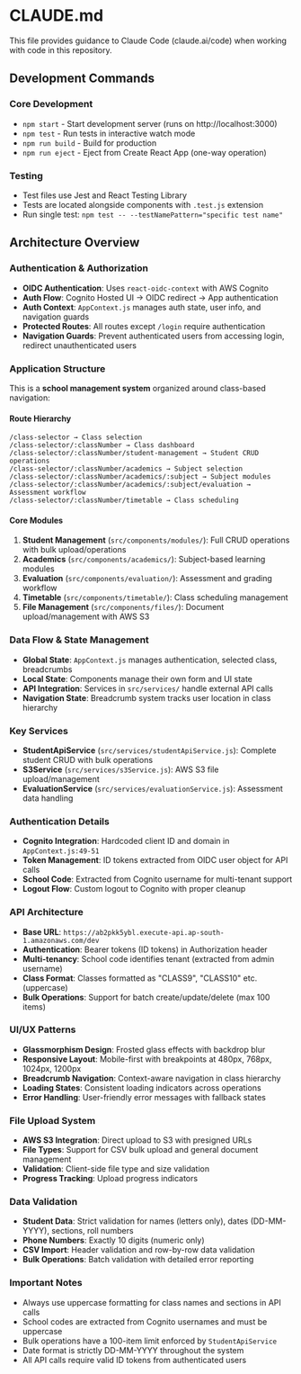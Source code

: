 # CLAUDE.md

This file provides guidance to Claude Code (claude.ai/code) when working with code in this repository.

## Development Commands

### Core Development
- `npm start` - Start development server (runs on http://localhost:3000)
- `npm test` - Run tests in interactive watch mode
- `npm run build` - Build for production
- `npm run eject` - Eject from Create React App (one-way operation)

### Testing
- Test files use Jest and React Testing Library
- Tests are located alongside components with `.test.js` extension
- Run single test: `npm test -- --testNamePattern="specific test name"`

## Architecture Overview

### Authentication & Authorization
- **OIDC Authentication**: Uses `react-oidc-context` with AWS Cognito
- **Auth Flow**: Cognito Hosted UI → OIDC redirect → App authentication
- **Auth Context**: `AppContext.js` manages auth state, user info, and navigation guards
- **Protected Routes**: All routes except `/login` require authentication
- **Navigation Guards**: Prevent authenticated users from accessing login, redirect unauthenticated users

### Application Structure
This is a **school management system** organized around class-based navigation:

#### Route Hierarchy
```
/class-selector → Class selection
/class-selector/:classNumber → Class dashboard
/class-selector/:classNumber/student-management → Student CRUD operations
/class-selector/:classNumber/academics → Subject selection
/class-selector/:classNumber/academics/:subject → Subject modules
/class-selector/:classNumber/academics/:subject/evaluation → Assessment workflow
/class-selector/:classNumber/timetable → Class scheduling
```

#### Core Modules
1. **Student Management** (`src/components/modules/`): Full CRUD operations with bulk upload/operations
2. **Academics** (`src/components/academics/`): Subject-based learning modules
3. **Evaluation** (`src/components/evaluation/`): Assessment and grading workflow
4. **Timetable** (`src/components/timetable/`): Class scheduling management
5. **File Management** (`src/components/files/`): Document upload/management with AWS S3

### Data Flow & State Management
- **Global State**: `AppContext.js` manages authentication, selected class, breadcrumbs
- **Local State**: Components manage their own form and UI state
- **API Integration**: Services in `src/services/` handle external API calls
- **Navigation State**: Breadcrumb system tracks user location in class hierarchy

### Key Services
- **StudentApiService** (`src/services/studentApiService.js`): Complete student CRUD with bulk operations
- **S3Service** (`src/services/s3Service.js`): AWS S3 file upload/management
- **EvaluationService** (`src/services/evaluationService.js`): Assessment data handling

### Authentication Details
- **Cognito Integration**: Hardcoded client ID and domain in `AppContext.js:49-51`
- **Token Management**: ID tokens extracted from OIDC user object for API calls
- **School Code**: Extracted from Cognito username for multi-tenant support
- **Logout Flow**: Custom logout to Cognito with proper cleanup

### API Architecture
- **Base URL**: `https://ab2pkk5ybl.execute-api.ap-south-1.amazonaws.com/dev`
- **Authentication**: Bearer tokens (ID tokens) in Authorization header
- **Multi-tenancy**: School code identifies tenant (extracted from admin username)
- **Class Format**: Classes formatted as "CLASS9", "CLASS10" etc. (uppercase)
- **Bulk Operations**: Support for batch create/update/delete (max 100 items)

### UI/UX Patterns
- **Glassmorphism Design**: Frosted glass effects with backdrop blur
- **Responsive Layout**: Mobile-first with breakpoints at 480px, 768px, 1024px, 1200px
- **Breadcrumb Navigation**: Context-aware navigation in class hierarchy
- **Loading States**: Consistent loading indicators across operations
- **Error Handling**: User-friendly error messages with fallback states

### File Upload System
- **AWS S3 Integration**: Direct upload to S3 with presigned URLs
- **File Types**: Support for CSV bulk upload and general document management
- **Validation**: Client-side file type and size validation
- **Progress Tracking**: Upload progress indicators

### Data Validation
- **Student Data**: Strict validation for names (letters only), dates (DD-MM-YYYY), sections, roll numbers
- **Phone Numbers**: Exactly 10 digits (numeric only)
- **CSV Import**: Header validation and row-by-row data validation
- **Bulk Operations**: Batch validation with detailed error reporting

### Important Notes
- Always use uppercase formatting for class names and sections in API calls
- School codes are extracted from Cognito usernames and must be uppercase
- Bulk operations have a 100-item limit enforced by `StudentApiService`
- Date format is strictly DD-MM-YYYY throughout the system
- All API calls require valid ID tokens from authenticated users